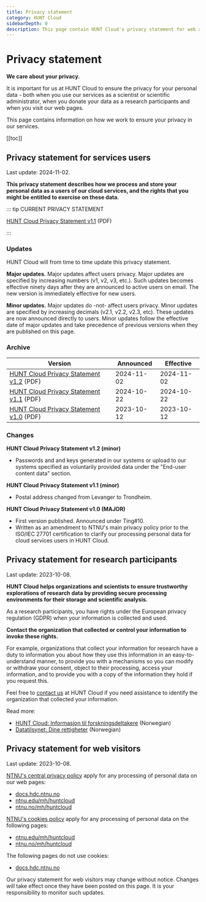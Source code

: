 ```yaml
---
title: Privacy statement
category: HUNT Cloud
sidebarDepth: 0
description: This page contain HUNT Cloud's privacy statement for web and services.
---
```


# Privacy statement

**We care about your privacy.**

It is important for us at HUNT Cloud to ensure the privacy for your personal data - both when you use our services as a scientist or scientific administrator, when you donate your data as a research participants and when you visit our web pages.

This page contains information on how we work to ensure your privacy in our services.


[[toc]]



## Privacy statement for services users

Last update: 2024-11-02.

**This privacy statement describes how we process and store your personal data as a users of our cloud services, and the rights that you might be entitled to exercise on these data.**

::: tip CURRENT PRIVACY STATEMENT

[HUNT Cloud Privacy Statement v1.1](https://assets.hdc.ntnu.no/assets/privacy/hunt-cloud-privacy-statement-1-2.pdf) (PDF)

:::


### Updates

HUNT Cloud will from time to time update this privacy statement. 

**Major updates.** Major updates affect users privacy. Major updates are specified by increasing numbers (v1, v2, v3, etc.). Such updates becomes effective ninety days after they are announced to active users on email. The new version is immediately effective for new users.

**Minor updates.** Major updates do -not- affect users privacy. Minor updates are specified by increasing decimals (v2.1, v2.2, v2.3, etc).  These updates are now announced directly to users. Minor updates follow the effective date of major updates and take precedence of previous versions when they are published on this page.

### Archive

| Version | Announced | Effective | 
| ------- | --------- | --------- |
| [HUNT Cloud Privacy Statement v1.2](https://assets.hdc.ntnu.no/assets/privacy/hunt-cloud-privacy-statement-1-2.pdf) (PDF) | 2024-11-02 | 2024-11-02 | 
| [HUNT Cloud Privacy Statement v1.1](https://assets.hdc.ntnu.no/assets/privacy/hunt-cloud-privacy-statement-1-1.pdf) (PDF) | 2024-10-22 | 2024-10-22 | 
| [HUNT Cloud Privacy Statement v1.0](https://assets.hdc.ntnu.no/assets/privacy/hunt-cloud-privacy-statement-1-0.pdf) (PDF) | 2023-10-12 | 2023-10-12 | 

### Changes

**HUNT Cloud Privacy Statement v1.2 (minor)**

* Passwords and and keys generated in our systems or upload to our systems specified as voluntarily provided data under the "End-user content data" section. 

**HUNT Cloud Privacy Statement v1.1 (minor)**

* Postal address changed from Levanger to Trondheim.

**HUNT Cloud Privacy Statement v1.0 (MAJOR)**

* First version published. Announced under Ting#10.
* Written as an amendment to NTNU's main privacy policy prior to the ISO/IEC 27701 certification to clarify our processing personal data for cloud services users in HUNT Cloud.



## Privacy statement for research participants

Last update: 2023-10-08.

**HUNT Cloud helps organizations and scientists to ensure trustworthy explorations of research data by providing secure processing environments for their storage and scientific analysis.** 

As a research participants, you have rights under the European privacy regulation (GDPR) when your information is collected and used. 

**Contact the organization that collected or control your information to invoke these rights.** 

For example, organizations that collect your information for research have a duty to information you about how they use this information in an easy-to-understand manner, to provide you with a mechanisms so you can modify or withdraw your consent, object to their processing, access your information, and to provide you with a copy of the information they hold if you request this. 

Feel free to [contact us](/contact) at HUNT Cloud if you need assistance to identify the organization that collected your information. 

Read more: 

* [HUNT Cloud: Informasjon til forskningsdeltakere](https://www.ntnu.no/web/hunt-cloud/forskningsdeltakere) (Norwegian)
* [Datatilsynet: Dine rettigheter](https://www.datatilsynet.no/rettigheter-og-plikter/den-registrertes-rettigheter/) (Norwegian)



 


## Privacy statement for web visitors

Last update: 2023-10-08.

[NTNU's central privacy policy](https://www.ntnu.edu/privacy) apply for any processing of personal data on our web pages: 

* [docs.hdc.ntnu.no](https://docs.hdc.ntnu.no)
* [ntnu.edu/mh/huntcloud](https://ntnu.no/mh/huntcloud)
* [ntnu.no/mh/huntcloud](https://ntnu.no/mh/huntcloud)

[NTNU's cookies policy](https://www.ntnu.edu/cookies) apply for any processing of personal data on the following pages: 

* [ntnu.edu/mh/huntcloud](https://ntnu.no/mh/huntcloud)
* [ntnu.no/mh/huntcloud](https://ntnu.no/mh/huntcloud)

The following pages do not use cookies: 

* [docs.hdc.ntnu.no](https://docs.hdc.ntnu.no)

Our privacy statement for web visitors may change without notice. Changes will take effect once they have been posted on this page. It is your responsibility to monitor such updates. 


